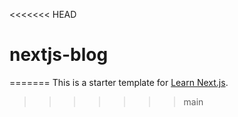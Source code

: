 <<<<<<< HEAD
# nextjs-blog
=======
This is a starter template for [Learn Next.js](https://nextjs.org/learn).
>>>>>>> main
